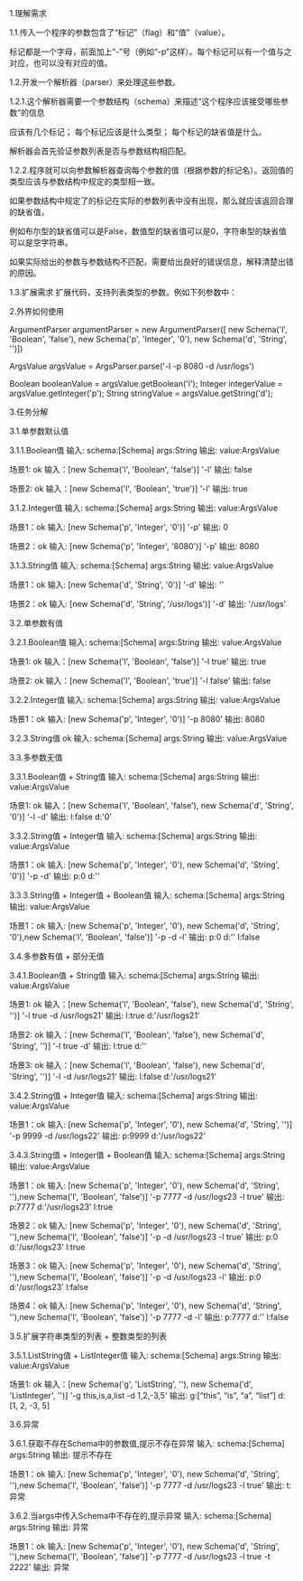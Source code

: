 1.理解需求

1.1.传入一个程序的参数包含了“标记”（flag）和“值”（value）。

标记都是一个字母，前面加上“-”号（例如“-p”这样）。每个标记可以有一个值与之对应，也可以没有对应的值。

1.2.开发一个解析器（parser）来处理这些参数。

1.2.1.这个解析器需要一个参数结构（schema）来描述“这个程序应该接受哪些参数”的信息

应该有几个标记；
每个标记应该是什么类型；
每个标记的缺省值是什么。

解析器会首先验证参数列表是否与参数结构相匹配。

1.2.2.程序就可以向参数解析器查询每个参数的值（根据参数的标记名）。返回值的类型应该与参数结构中规定的类型相一致。

如果参数结构中规定了的标记在实际的参数列表中没有出现，那么就应该返回合理的缺省值，

例如布尔型的缺省值可以是False，数值型的缺省值可以是0，字符串型的缺省值可以是空字符串。

如果实际给出的参数与参数结构不匹配，需要给出良好的错误信息，解释清楚出错的原因。

1.3.扩展需求
    扩展代码，支持列表类型的参数。例如下列参数中：
    
2.外界如何使用

ArgumentParser argumentParser = new ArgumentParser([
new Schema('l', 'Boolean', 'false'),
new Schema('p', 'Integer', '0'),
new Schema('d', 'String', '')])

ArgsValue argsValue = ArgsParser.parse('-l -p 8080 -d /usr/logs')    

Boolean booleanValue = argsValue.getBoolean('l');
Integer integerValue = argsValue.getInteger('p');
String  stringValue  = argsValue.getString('d');

3.任务分解

3.1.单参数默认值

3.1.1.Boolean值 
输入: schema:[Schema]  args:String
输出: value:ArgsValue
   
   场景1: ok
     输入：[new Schema('l', 'Boolean', 'false')]  '-l'
     输出: false
     
   场景2: ok
     输入：[new Schema('l', 'Boolean', 'true')]  '-l'
     输出: true
     
3.1.2.Integer值
输入: schema:[Schema]  args:String
输出: value:ArgsValue
   
   场景1：ok
      输入: [new Schema('p', 'Integer', '0')]  '-p'
      输出: 0
      
   场景2：ok
      输入: [new Schema('p', 'Integer', '8080')]  '-p'
      输出: 8080

3.1.3.String值
输入: schema:[Schema] args:String
输出: value:ArgsValue

   场景1：ok
      输入: [new Schema('d', 'String', '0')]  '-d'
      输出: '' 
      
   场景2：ok
      输入: [new Schema('d', 'String', '/usr/logs')]  '-d'
      输出: '/usr/logs'
   
3.2.单参数有值

3.2.1.Boolean值
输入: schema:[Schema]  args:String
输出: value:ArgsValue
   
   场景1: ok
     输入：[new Schema('l', 'Boolean', 'false')]  '-l true'
     输出: true
     
   场景2: ok
     输入：[new Schema('l', 'Boolean', 'true')]  '-l  false'
     输出: false
     
3.2.2.Integer值
输入: schema:[Schema]  args:String
输出: value:ArgsValue
   
   场景1：ok
      输入: [new Schema('p', 'Integer', '0')]  '-p 8080'
      输出: 8080
      
3.2.3.String值 ok
输入: schema:[Schema] args:String
输出: value:ArgsValue


3.3.多参数无值

3.3.1.Boolean值 + String值
输入: schema:[Schema]  args:String
输出: value:ArgsValue
   
   场景1: ok
     输入：[new Schema('l', 'Boolean', 'false'), new Schema('d', 'String', '0')]  '-l -d'
     输出: l:false d:'0'
        
3.3.2.String值 + Integer值
输入: schema:[Schema]  args:String
输出: value:ArgsValue
   
   场景1：ok
      输入: [new Schema('p', 'Integer', '0'), new Schema('d', 'String', '0')]  '-p -d'
      输出: p:0  d:''
      
3.3.3.String值 + Integer值 + Boolean值
输入: schema:[Schema]  args:String
输出: value:ArgsValue
   
   场景1：ok
      输入: [new Schema('p', 'Integer', '0'), new Schema('d', 'String', '0'),new Schema('l', 'Boolean', 'false')]  '-p -d -l'
      输出: p:0  d:'' l:false
            
3.4.多参数有值 + 部分无值

3.4.1.Boolean值 + String值
输入: schema:[Schema]  args:String
输出: value:ArgsValue
   
   场景1: ok
     输入：[new Schema('l', 'Boolean', 'false'), new Schema('d', 'String', '')]  '-l true -d /usr/logs21'
     输出: l:true d:'/usr/logs21'
     
   场景2: ok
       输入：[new Schema('l', 'Boolean', 'false'), new Schema('d', 'String', '')]  '-l true -d'
       输出: l:true d:''
       
   场景3: ok
        输入：[new Schema('l', 'Boolean', 'false'), new Schema('d', 'String', '')]  '-l -d /usr/logs21'
        输出: l:false d:'/usr/logs21'    
        
3.4.2.String值 + Integer值
输入: schema:[Schema]  args:String
输出: value:ArgsValue
   
   场景1：ok
      输入: [new Schema('p', 'Integer', '0'), new Schema('d', 'String', '')]  '-p 9999 -d /usr/logs22'
      输出: p:9999  d:'/usr/logs22'
      
3.4.3.String值 + Integer值 + Boolean值
输入: schema:[Schema]  args:String
输出: value:ArgsValue
   
   场景1：ok
      输入: [new Schema('p', 'Integer', '0'), new Schema('d', 'String', ''),new Schema('l', 'Boolean', 'false')] 
            '-p 7777 -d /usr/logs23 -l true'
      输出: p:7777  d:'/usr/logs23' l:true    
      
   场景2：ok
      输入: [new Schema('p', 'Integer', '0'), new Schema('d', 'String', ''),new Schema('l', 'Boolean', 'false')] 
               '-p -d /usr/logs23 -l true'
      输出: p:0  d:'/usr/logs23' l:true    
   
   场景3：ok
      输入: [new Schema('p', 'Integer', '0'), new Schema('d', 'String', ''),new Schema('l', 'Boolean', 'false')] 
                  '-p -d /usr/logs23 -l'
      输出: p:0  d:'/usr/logs23' l:false   
   
   场景4：ok
      输入: [new Schema('p', 'Integer', '0'), new Schema('d', 'String', ''),new Schema('l', 'Boolean', 'false')] 
                  '-p 7777 -d -l'
      输出: p:7777  d:'' l:false                           
      
3.5.扩展字符串类型的列表 + 整数类型的列表

3.5.1.ListString值 + ListInteger值
输入: schema:[Schema]  args:String
输出: value:ArgsValue
   
   场景1: ok
     输入：[new Schema('g', 'ListString', ''), new Schema('d', 'ListInteger', '')]  '-g this,is,a,list -d 1,2,-3,5'
     输出: g:[“this”, “is”, “a”, “list”] d:[1, 2, -3, 5]
     
3.6.异常

3.6.1.获取不存在Schema中的参数值,提示不存在异常
输入: schema:[Schema]  args:String
输出: 提示不存在
   
   场景1：ok
         输入: [new Schema('p', 'Integer', '0'), new Schema('d', 'String', ''),new Schema('l', 'Boolean', 'false')] 
               '-p 7777 -d /usr/logs23 -l true'
         输出: t:异常
   
3.6.2.当args中传入Schema中不存在的,提示异常
输入: schema:[Schema]  args:String
输出: 异常
   
   场景1：ok
         输入: [new Schema('p', 'Integer', '0'), new Schema('d', 'String', ''),new Schema('l', 'Boolean', 'false')] 
               '-p 7777 -d /usr/logs23 -l true -t 2222'
         输出: 异常 
         
      
      

    
    
